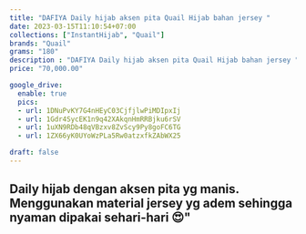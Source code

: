 ```yaml
---
title: "DAFIYA Daily hijab aksen pita Quail Hijab bahan jersey "
date: 2023-03-15T11:10:54+07:00
collections: ["InstantHijab", "Quail"]
brands: "Quail"
grams: "180"
description : "DAFIYA Daily hijab aksen pita Quail Hijab bahan jersey "
price: "70,000.00"

google_drive:
  enable: true
  pics:
  - url: 1DNuPvKY7G4nHEyC03CjfjlwPiMDIpxIj
  - url: 1Gdr4SycEK1n9q42XAkqnHmRRBjku6rSV
  - url: 1uXN9RDb48qVBzxv8ZvScy9Py8goFC6TG
  - url: 1ZX66yK0UYoWzPLa5Rw0atzxfkZAbWX25

draft: false
---
```


Daily hijab dengan aksen pita yg manis. Menggunakan material jersey yg adem sehingga nyaman dipakai sehari-hari 😍"
---------    
 
